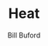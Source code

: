 ---
title: "Heat"
subtitle: ""
description: ""
layout: book
author: Bill Buford
started: 2013-02-25
read: 2013-02-25
status: read
rating: 3
color: 
cover: 
pages: 336
link: 
---
